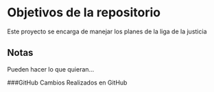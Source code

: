 # Objetivos de la repositorio

Este proyecto se encarga de manejar los planes de la liga de la justicia


## Notas
Pueden hacer lo que quieran...

###GitHub
Cambios Realizados en GitHub
